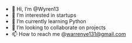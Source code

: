 - 👋 Hi, I’m @Wyren13
- 👀 I’m interested in startups
- 🌱 I’m currently learning Python
- 💞️ I’m looking to collaborate on projects
- 📫 How to reach me @warrenye131@gmail.com

<!---
Wyren13/Wyren13 is a ✨ special ✨ repository because its `README.md` (this file) appears on your GitHub profile.
You can click the Preview link to take a look at your changes.
--->
